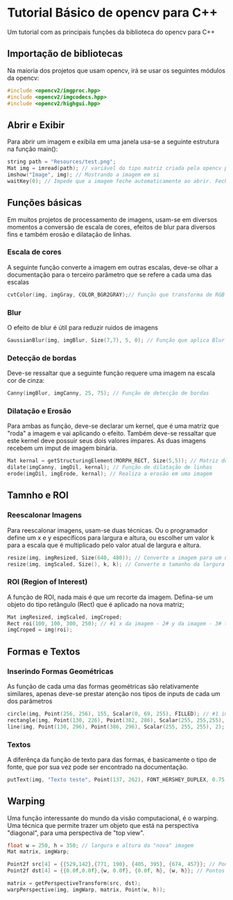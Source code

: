 # Tutorial Básico de opencv para C++
Um tutorial com as principais funções da biblioteca do opencv para C++

## Importação de bibliotecas
Na maioria dos projetos que usam opencv, irá se usar os seguintes módulos da opencv:
```c++
#include <opencv2/imgproc.hpp>
#include <opencv2/imgcodecs.hpp>
#include <opencv2/highgui.hpp>
```

## Abrir e Exibir
Para abrir um imagem e exibila em uma janela usa-se a seguinte estrutura na função main():
```c++
string path = "Resources/test.png";
Mat img = imread(path); // variável do tipo matriz criada pela opencv para lidar com imagens
imshow("Image", img); // Mostrando a imagem em si
waitKey(0); // Impede que a imagem feche automaticamente ao abrir. Fecha ao clicar qualquer botão
```

## Funções básicas
Em muitos projetos de processamento de imagens, usam-se em diversos momentos a conversão de escala de cores, efeitos de blur para diversos fins e também erosão e dilatação de linhas.
### Escala de cores
A seguinte função converte a imagem em outras escalas, deve-se olhar a documentação para o terceiro parâmetro que se refere a cada uma das escalas
```c++
cvtColor(img, imgGray, COLOR_BGR2GRAY);// Função que transforma de RGB para cinza
```
### Blur
O efeito de blur é útil para reduzir ruidos de imagens
```c++
GaussianBlur(img, imgBlur, Size(7,7), 5, 0); // Função que aplica Blur na imagem
```
### Detecção de bordas
Deve-se ressaltar que a seguinte função requere uma imagem na escala cor de cinza:
```c++
Canny(imgBlur, imgCanny, 25, 75); // Função de detecção de bordas
```
### Dilatação e Erosão
Para ambas as função, deve-se declarar um kernel, que é uma matriz que "roda" a imagem e vai aplicando o efeito. Também deve-se ressaltar que este kernel deve possuir seus dois valores ímpares. As duas imagens recebem um imput de imagem binária.
```c++
Mat kernal = getStructuringElement(MORPH_RECT, Size(5,5)); // Matriz do kernel
dilate(imgCanny, imgDil, kernal); // Função de dilatação de linhas
erode(imgDil, imgErode, kernal); // Realiza a erosão em uma imagem
```
## Tamnho e ROI
### Reescalonar Imagens
Para reescalonar imagens, usam-se duas técnicas. Ou o programador define um x e y específicos para largura e altura, ou escolher um valor k para a escala que é multiplicado pelo valor atual de largura e altura.
```c++
resize(img, imgResized, Size(640, 480)); // Converte a imagem para um número específico de largura e altura
resize(img, imgScaled, Size(), k, k); // Converte o tamanho da largura e altura da imagem, em proporcional a um número
```
### ROI (Region of Interest)
A função de ROI, nada mais é que um recorte da imagem. Defina-se um objeto do tipo retângulo (Rect) que é aplicado na nova matriz;
```c++
Mat imgResized, imgScaled, imgCroped;
Rect roi(100, 100, 300, 250); // #1 x da imagem - 2# y da imagem - 3# tamanho x da ROI - 4# tamnho y da ROI
imgCroped = img(roi);
```
## Formas e Textos
### Inserindo Formas Geométricas
As função de cada uma das formas geométricas são relativamente similares, apenas deve-se prestar atenção nos tipos de inputs de cada um dos parâmetros
```c++
circle(img, Point(256, 256), 155, Scalar(0, 69, 255), FILLED); // #1 imagem input - #2 Centro do circulo - #3 raio - #4 Cor - #5 Grossura [FILLED para preencher]
rectangle(img, Point(130, 226), Point(382, 286), Scalar(255, 255,255), FILLED); // #1 imagem input - #2 Ponto Incial - #3 Ponto Final - #4 Cor - #5 Grossura [FILLED para preencher]
line(img, Point(130, 296), Point(386, 296), Scalar(255, 255, 255), 2); // #1 imagem input - #2 Ponto Incial - #3 Ponto Final - #4 Cor - #5 Grossura
```
### Textos
A diferênça da função de texto para das formas, é basicamente o tipo de fonte, que por sua vez pode ser encontrado na documentação.
```c++
putText(img, "Texto teste", Point(137, 262), FONT_HERSHEY_DUPLEX, 0.75, Scalar(0, 69, 255), 2); // #1 imagem input - #2 Texto - #3 Ponto Inicial - #4 Fonte - #5 Cor - #6 Grossura
```
## Warping 
Uma função interessante do mundo da visão computacional, é o warping. Uma técnica que permite trazer um objeto que está na perspectiva "diagonal", para uma perspectiva de "top view".
```c++
float w = 250, h = 350; // largura e altura da "nova" imagem
Mat matrix, imgWarp;

Point2f src[4] = {{529,142},{771, 190}, {405, 395}, {674, 457}}; // Pontos float da imagem fonte
Point2f dst[4] = {{0.0f,0.0f},{w, 0.0f}, {0.0f, h}, {w, h}}; // Pontos finais da imagem final 

matrix = getPerspectiveTransform(src, dst);
warpPerspective(img, imgWarp, matrix, Point(w, h));
```

